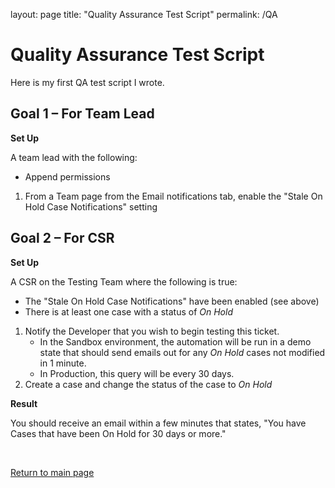layout: page
title: "Quality Assurance Test Script"
permalink: /QA

# Quality Assurance Test Script

Here is my first QA test script I wrote. 

## Goal 1 – For Team Lead

**Set Up**

A team lead with the following:
 * Append permissions
 
1. From a Team page from the Email notifications tab, enable the "Stale On Hold Case Notifications" setting

 
## Goal 2 – For CSR

**Set Up**

A CSR on the Testing Team where the following is true:

 * The "Stale On Hold Case Notifications" have been enabled (see above)
 * There is at least one case with a status of _On Hold_

1. Notify the Developer that you wish to begin testing this ticket.
   * In the Sandbox environment, the automation will be run in a demo state that should send emails out for any _On Hold_ cases not modified in 1 minute.
   * In Production, this query will be every 30 days.
2. Create a case and change the status of the case to _On Hold_

**Result**

You should receive an email within a few minutes that states, "You have Cases that have been On Hold for 30 days or more."

&nbsp;

[Return to main page](https://jenpetsmit.github.io/)
